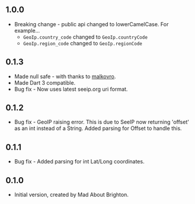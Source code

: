 ## 1.0.0

- Breaking change - public api changed to lowerCamelCase. For example...
  - `GeoIp.country_code` changed to `GeoIp.countryCode`
  - `GeoIp.region_code` changed to `GeoIp.regionCode`

## 0.1.3

- Made null safe - with thanks to [malkovro](https://github.com/malkovro).
- Made Dart 3 compatible.
- Bug fix - Now uses latest seeip.org uri format.

## 0.1.2

- Bug fix - GeoIP raising error. This is due to SeeIP now returning 'offset' as an int instead of a String.
  Added parsing for Offset to handle this.

## 0.1.1

- Bug fix - Added parsing for int Lat/Long coordinates. 

## 0.1.0

- Initial version, created by Mad About Brighton.
